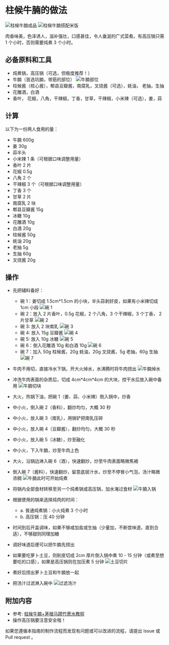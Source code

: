 # 柱候牛腩的做法

![柱候牛腩成品](./柱候牛腩.jpeg)
![柱候牛腩搭配米饭](./柱候牛腩配米饭.jpeg)

肉香味美，色泽诱人，滋补强壮，口感甚佳，令人垂涎的广式菜肴。有高压锅只需 1 个小时，否则需要炖煮 3 个小时。

## 必备原料和工具

- 炖煮锅，高压锅（可选，但极度推荐！）
- 牛腩（首选坑腩，带筋的部位）
  ![牛腩部位](./牛腩部位.jpeg)
- 柱候酱（核心酱），郫县豆瓣酱，南腐乳，叉烧酱（可选），蚝油， 老抽，生抽
- 花雕酒，白酒
- 香叶， 花椒，八角，干辣椒，丁香，甘草，干辣椒，小米辣（可选），姜，蒜

## 计算

以下为一份两人食用的量：

- 牛腩 600g
- 姜 30g
- 蒜半头
- 小米辣 1 条（可根据口味调整用量）
- 香叶 2 片
- 花椒 0.5g
- 八角 2 个
- 干辣椒 3 个（可根据口味调整用量）
- 丁香 3 个
- 甘草 2 片
- 南腐乳 2 块
- 郫县豆瓣酱 15g
- 冰糖 10g
- 花雕酒 10g
- 白酒 20g
- 柱候酱 50g
- 蚝油 20g
- 老抽 5g
- 生抽 60g
- 叉烧酱 20g

## 操作

- 先把辅料备好：

  - 碗 1：姜切成 1.5cm\*1.5cm 的小块，半头蒜剥好皮，如果有小米辣切成 1cm 小段
    ![碗 1](./碗1.jpeg)
  - 碗 2：放入 2 片香叶，0.5g 花椒，2 个八角，3 个干辣椒，3 个丁香， 2 片甘草
    ![碗 2](./碗2.jpeg)
  - 碗 3: 放入 2 块南乳
    ![碗 3](./碗3.jpeg)
  - 碗 4: 放入 15g 豆瓣酱
    ![碗 4](./碗4.jpeg)
  - 碗 5: 放入 10g 冰糖
    ![碗 5](./碗5.jpeg)
  - 碗 6：倒入花雕酒 10g 和白酒 10g
    ![碗 6](./碗6.jpeg)
  - 碗 7：加入 50g 柱候酱，20g 蚝油，20g 叉烧酱，5g 老抽，60g 生抽
    ![碗 7](./碗7.jpeg)

- 牛肉不用切，直接冷水下锅，开大火焯水，水沸腾时将牛肉捞出
  ![牛腩焯水](./牛腩焯水.jpeg)
- 冲洗牛肉表面的杂质后，切成 4cm\*4cm\*4cm 的大块，控干水后放入碗中备用
  ![牛腩切块](./牛腩切块.jpeg)
- 大火，热锅下油，把碗 1（姜、蒜、小米辣）倒入锅中，炒香
- 中小火，倒入碗 2（香料），翻炒均匀，大概 30 秒
- 中小火，放入碗 3（南乳），用锅铲把南乳压碎
- 中小火，放入碗 4（豆瓣酱），翻炒均匀，大概 30 秒
- 中小火，放入碗 5（冰糖），炒至融化
- 中小火，下入牛腩，炒至牛肉上色
- 大火，沿锅边淋入碗 6（酒），快速翻炒，炒至牛肉表面略微焦褐
- 倒入碗 7（酱料），快速翻炒，留意底层汁水，炒至不停冒小气泡，汤汁略微浓稠
  ![牛腩此时可开始炖煮](./牛腩此时可开始炖煮.jpeg)
- 将锅内全部食材转移至另一个炖煮锅或高压锅，加水淹过食材
  ![牛腩入锅](./牛腩入锅.jpeg)
- 根据使用的锅来选择炖肉的时间：

  - a. 普通炖煮锅：小火炖煮 3 个小时
  - b. 高压锅：压 40 分钟

- 时间到后开盖调味，如果不够咸加盐或生抽（少量加，不断尝味道，直到合适），不够甜则同理加糖
- 调好味道后便可以把牛腩先捞出
- 如果要吃萝卜土豆，则削皮切成 2cm 厚片倒入锅中煮 10 - 15 分钟（或煮至想要吃的口感），如果是高压锅则在加压煮 5 分钟
  ![土豆切片](./土豆切片.jpeg)
- 煮好后捞出萝卜土豆和牛腩放一起
- 把汤汁过滤淋入碗中
  ![过滤汤汁](./过滤汤汁.jpeg)

## 附加内容

- 参考: [柱候牛腩+茅根马蹄竹蔗水教程](https://www.bilibili.com/video/BV12C4y1W7ox)
- 操作高压锅要注意安全哦！

如果您遵循本指南的制作流程而发现有问题或可以改进的流程，请提出 Issue 或 Pull request 。
